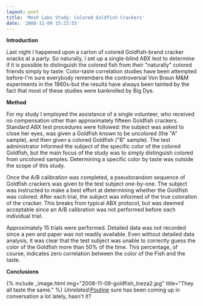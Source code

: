 ```yaml
---
layout: post
title: 'Mesh Labs Study: Colored Goldfish Crackers'
date: '2008-11-09 15:23:55'
---
```



**Introduction**

Last night I happened upon a carton of colored Goldfish-brand cracker snacks at a party. So naturally, I set up a single-blind ABX test to determine if it is possible to distinguish the colored fish from their "naturally" colored friends simply by taste. Color-taste correlation studies have been attempted before-I'm sure everybody remembers the controversial Von Braun M&M experiments in the 1960s-but the results have always been tainted by the fact that most of these studies were bankrolled by Big Dye.

**Method**

For my study I employed the assistance of a single volunteer, who received no compensation other than approximately fifteen Goldfish crackers. Standard ABX test procedures were followed: the subject was asked to close her eyes, was given a Goldfish known to be uncolored (the "A" sample), and then given a colored Goldfish ("B" sample). The test administrator informed the subject of the specific color of the colored Goldfish, but the main focus of the study was to simply distinguish colored from uncolored samples. Determining a specific color by taste was outside the scope of this study.

Once the A/B calibration was completed, a pseudorandom sequence of Goldfish crackers was given to the test subject one-by-one. The subject was instructed to make a best effort at determining whether the Goldfish was colored. After each trial, the subject was informed of the true coloration of the cracker. This breaks from typical ABX protocol, but was deemed acceptable since an A/B calibration was not performed before each individual trial.

Approximately 15 trials were performed. Detailed data was not recorded since a pen and paper was not readily available. Even without detailed data analysis, it was clear that the test subject was unable to correctly guess the color of the Goldfish more than 50% of the time. This percentage, of course, indicates zero correlation between the color of the Fish and the taste.

**Conclusions**

{% include _image.html img="2008-11-09-goldfish_lneza2.jpg" title="They all taste the same."  %}
*Unrelated:*[Poutine](http://www.thestar.com/living/Food/article/530474) sure has been coming up in conversation a lot lately, hasn't it?


